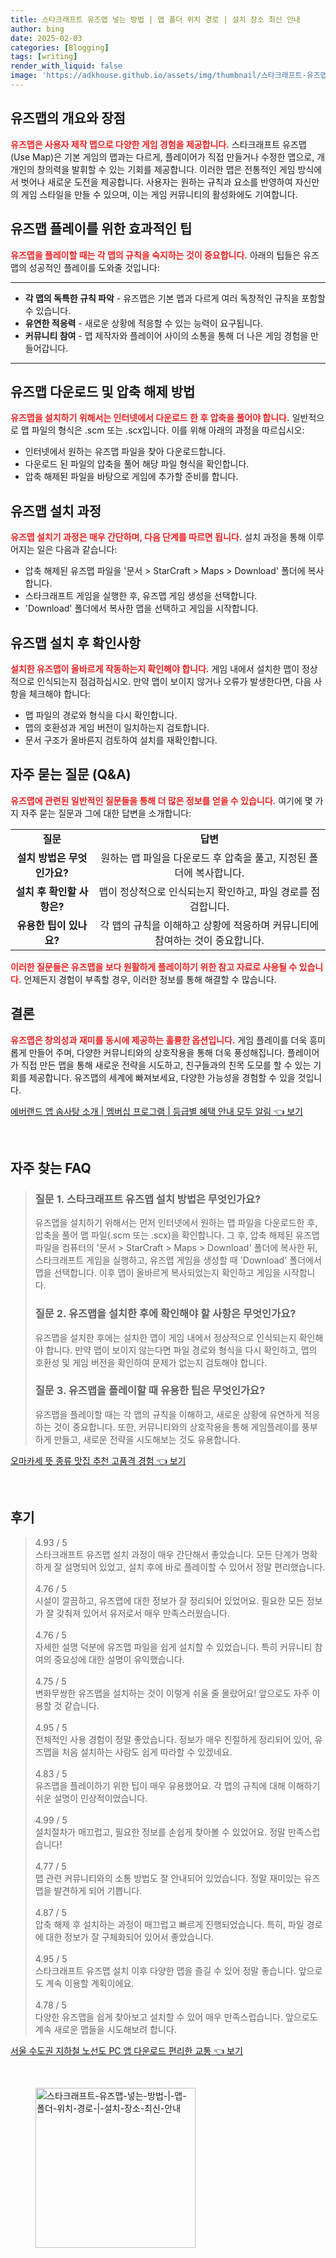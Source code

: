 ```yaml
---
title: 스타크래프트 유즈맵 넣는 방법 | 맵 폴더 위치 경로 | 설치 장소 최신 안내
author: bing
date: 2025-02-03
categories: [Blogging]
tags: [writing]
render_with_liquid: false
image: 'https://adkhouse.github.io/assets/img/thumbnail/스타크래프트-유즈맵-넣는-방법-|-맵-폴더-위치-경로-|-설치-장소-최신-안내.webp'
---
```



<h2 id='유즈맵_소개'>유즈맵의 개요와 장점</h2>

<p><b><span style="color: #ee2323;">유즈맵은 사용자 제작 맵으로 다양한 게임 경험을 제공합니다.</span></b> 스타크래프트 유즈맵(Use Map)은 기본 게임의 맵과는 다르게, 플레이어가 직접 만들거나 수정한 맵으로, 개개인의 창의력을 발휘할 수 있는 기회를 제공합니다. 이러한 맵은 전통적인 게임 방식에서 벗어나 새로운 도전을 제공합니다. 사용자는 원하는 규칙과 요소를 반영하여 자신만의 게임 스타일을 만들 수 있으며, 이는 게임 커뮤니티의 활성화에도 기여합니다.</p>

<h2 id='유즈맵_플레이_팁'>유즈맵 플레이를 위한 효과적인 팁</h2>

<p><b><span style="color: #ee2323;">유즈맵을 플레이할 때는 각 맵의 규칙을 숙지하는 것이 중요합니다.</span></b> 아래의 팁들은 유즈맵의 성공적인 플레이를 도와줄 것입니다:</p>

<hr />

<ul>
    <li><b>각 맵의 독특한 규칙 파악</b> - 유즈맵은 기본 맵과 다르게 여러 독창적인 규칙을 포함할 수 있습니다.</li>
    <li><b>유연한 적응력</b> - 새로운 상황에 적응할 수 있는 능력이 요구됩니다.</li>
    <li><b>커뮤니티 참여</b> - 맵 제작자와 플레이어 사이의 소통을 통해 더 나은 게임 경험을 만들어갑니다.</li>
</ul>

<hr />

<h2 id='유즈맵_다운로드_방법'>유즈맵 다운로드 및 압축 해제 방법</h2>

<p><b><span style="color: #ee2323;">유즈맵을 설치하기 위해서는 인터넷에서 다운로드 한 후 압축을 풀어야 합니다.</span></b> 일반적으로 맵 파일의 형식은 .scm 또는 .scx입니다. 이를 위해 아래의 과정을 따르십시오:</p>

<ul>
    <li>인터넷에서 원하는 유즈맵 파일을 찾아 다운로드합니다.</li>
    <li>다운로드 된 파일의 압축을 풀어 해당 파일 형식을 확인합니다.</li>
    <li>압축 해제된 파일을 바탕으로 게임에 추가할 준비를 합니다.</li>
</ul>

<h2 id='유즈맵_설치_과정'>유즈맵 설치 과정</h2>

<p><b><span style="color: #ee2323;">유즈맵 설치기 과정은 매우 간단하며, 다음 단계를 따르면 됩니다.</span></b> 설치 과정을 통해 이루어지는 일은 다음과 같습니다:</p>

<ul>
    <li>압축 해제된 유즈맵 파일을 '문서 > StarCraft > Maps > Download' 폴더에 복사합니다.</li>
    <li>스타크래프트 게임을 실행한 후, 유즈맵 게임 생성을 선택합니다.</li>
    <li>'Download' 폴더에서 복사한 맵을 선택하고 게임을 시작합니다.</li>
</ul>

<h2 id='유즈맵_설치_후_확인사항'>유즈맵 설치 후 확인사항</h2>

<p><b><span style="color: #ee2323;">설치한 유즈맵이 올바르게 작동하는지 확인해야 합니다.</span></b> 게임 내에서 설치한 맵이 정상적으로 인식되는지 점검하십시오. 만약 맵이 보이지 않거나 오류가 발생한다면, 다음 사항을 체크해야 합니다:</p>

<ul>
    <li>맵 파일의 경로와 형식을 다시 확인합니다.</li>
    <li>맵의 호환성과 게임 버전이 일치하는지 검토합니다.</li>
    <li>문서 구조가 올바른지 검토하여 설치를 재확인합니다.</li>
</ul>

<h2 id='자주_묻는_질문'>자주 묻는 질문 (Q&A)</h2>

<p><b><span style="color: #ee2323;">유즈맵에 관련된 일반적인 질문들을 통해 더 많은 정보를 얻을 수 있습니다.</span></b> 여기에 몇 가지 자주 묻는 질문과 그에 대한 답변을 소개합니다:</p>

<table>
    <tr>
        <td style="text-align: center; height: 17px;"><b>질문</b></td>
        <td style="text-align: center; height: 17px;"><b>답변</b></td>
    </tr>
    <tr>
        <td style="text-align: center; height: 17px;"><b>설치 방법은 무엇인가요?</b></td>
        <td style="text-align: center; height: 17px;">원하는 맵 파일을 다운로드 후 압축을 풀고, 지정된 폴더에 복사합니다.</td>
    </tr>
    <tr>
        <td style="text-align: center; height: 17px;"><b>설치 후 확인할 사항은?</b></td>
        <td style="text-align: center; height: 17px;">맵이 정상적으로 인식되는지 확인하고, 파일 경로를 점검합니다.</td>
    </tr>
    <tr>
        <td style="text-align: center; height: 17px;"><b>유용한 팁이 있나요?</b></td>
        <td style="text-align: center; height: 17px;">각 맵의 규칙을 이해하고 상황에 적응하며 커뮤니티에 참여하는 것이 중요합니다.</td>
    </tr>
</table>

<p><b><span style="color: #ee2323;">이러한 질문들은 유즈맵을 보다 원활하게 플레이하기 위한 참고 자료로 사용될 수 있습니다.</span></b> 언제든지 경험이 부족할 경우, 이러한 정보를 통해 해결할 수 많습니다.</p>

<h2 id='결론'>결론</h2>

<p><b><span style="color: #ee2323;">유즈맵은 창의성과 재미를 동시에 제공하는 훌륭한 옵션입니다.</span></b> 게임 플레이를 더욱 흥미롭게 만들어 주며, 다양한 커뮤니티와의 상호작용을 통해 더욱 풍성해집니다. 플레이어가 직접 만든 맵을 통해 새로운 전략을 시도하고, 친구들과의 친목 도모를 할 수 있는 기회를 제공합니다. 유즈맵의 세계에 빠져보세요, 다양한 가능성을 경험할 수 있을 것입니다.</p>


<p><a class="click-button" title="에버랜드 앱 솜사탕 소개 | 멤버십 프로그램 | 등급별 혜택 안내 모두 알림" href="https://adkhouse.github.io/posts/%EC%97%90%EB%B2%84%EB%9E%9C%EB%93%9C-%EC%95%B1-%EC%86%9C%EC%82%AC%ED%83%95-%EC%86%8C%EA%B0%9C-%EB%A9%A4%EB%B2%84%EC%8B%AD-%ED%94%84%EB%A1%9C%EA%B7%B8%EB%9E%A8-%EB%93%B1%EA%B8%89%EB%B3%84-%ED%98%9C%ED%83%9D-%EC%95%88%EB%82%B4-%EB%AA%A8%EB%91%90-%EC%95%8C%EB%A6%BC/" rel="dofollow">에버랜드 앱 솜사탕 소개 | 멤버십 프로그램 | 등급별 혜택 안내 모두 알림 👈 보기</a></p><br>
<h2 id='자주_찾는_FAQ'>자주 찾는 FAQ</h2>
<div itemscope="" itemtype="https://schema.org/FAQPage"> 
<blockquote> 
<div itemscope="" itemprop="mainEntity" itemtype="https://schema.org/Question"> 
<h3 itemprop="name">질문 1. 스타크래프트 유즈맵 설치 방법은 무엇인가요?</h3> 
<div itemscope="" itemprop="acceptedAnswer" itemtype="https://schema.org/Answer"> 
<span itemprop="text"> 
<p>유즈맵을 설치하기 위해서는 먼저 인터넷에서 원하는 맵 파일을 다운로드한 후, 압축을 풀어 맵 파일(.scm 또는 .scx)을 확인합니다. 그 후, 압축 해제된 유즈맵 파일을 컴퓨터의 '문서 > StarCraft > Maps > Download' 폴더에 복사한 뒤, 스타크래프트 게임을 실행하고, 유즈맵 게임을 생성할 때 'Download' 폴더에서 맵을 선택합니다. 이후 맵이 올바르게 복사되었는지 확인하고 게임을 시작합니다.</p> 
</span> 
</div> 
</div> 

<div itemscope="" itemprop="mainEntity" itemtype="https://schema.org/Question"> 
<h3 itemprop="name">질문 2. 유즈맵을 설치한 후에 확인해야 할 사항은 무엇인가요?</h3> 
<div itemscope="" itemprop="acceptedAnswer" itemtype="https://schema.org/Answer"> 
<span itemprop="text"> 
<p>유즈맵을 설치한 후에는 설치한 맵이 게임 내에서 정상적으로 인식되는지 확인해야 합니다. 만약 맵이 보이지 않는다면 파일 경로와 형식을 다시 확인하고, 맵의 호환성 및 게임 버전을 확인하여 문제가 없는지 검토해야 합니다.</p> 
</span> 
</div> 
</div> 

<div itemscope="" itemprop="mainEntity" itemtype="https://schema.org/Question"> 
<h3 itemprop="name">질문 3. 유즈맵을 플레이할 때 유용한 팁은 무엇인가요?</h3> 
<div itemscope="" itemprop="acceptedAnswer" itemtype="https://schema.org/Answer"> 
<span itemprop="text"> 
<p>유즈맵을 플레이할 때는 각 맵의 규칙을 이해하고, 새로운 상황에 유연하게 적응하는 것이 중요합니다. 또한, 커뮤니티와의 상호작용을 통해 게임플레이를 풍부하게 만들고, 새로운 전략을 시도해보는 것도 유용합니다.</p> 
</span> 
</div> 
</div> 
</blockquote> 
</div>
<p><a class="click-button" title="오마카세 뜻 종류 맛집 추천 고품격 경험" href="https://adkhouse.github.io/posts/%EC%98%A4%EB%A7%88%EC%B9%B4%EC%84%B8-%EB%9C%BB-%EC%A2%85%EB%A5%98-%EB%A7%9B%EC%A7%91-%EC%B6%94%EC%B2%9C-%EA%B3%A0%ED%92%88%EA%B2%A9-%EA%B2%BD%ED%97%98/" rel="dofollow">오마카세 뜻 종류 맛집 추천 고품격 경험 👈 보기</a></p><br>
<h2 id='후기'>후기</h2>
<div itemscope itemtype="https://schema.org/Product">
  <blockquote>
  <div itemprop="review" itemscope itemtype="https://schema.org/Review">
      <div itemprop="reviewRating" itemscope itemtype="https://schema.org/Rating"> <span itemprop="ratingValue">4.93</span> / <span itemprop="bestRating">5</span> </div>
      <span itemprop="reviewBody">스타크래프트 유즈맵 설치 과정이 매우 간단해서 좋았습니다. 모든 단계가 명확하게 잘 설명되어 있었고, 설치 후에 바로 플레이할 수 있어서 정말 편리했습니다. </span>
  </div>
  <br>
  <div itemprop="review" itemscope itemtype="https://schema.org/Review">
      <div itemprop="reviewRating" itemscope itemtype="https://schema.org/Rating"> <span itemprop="ratingValue">4.76</span> / <span itemprop="bestRating">5</span> </div>
      <span itemprop="reviewBody">시설이 깔끔하고, 유즈맵에 대한 정보가 잘 정리되어 있었어요. 필요한 모든 정보가 잘 갖춰져 있어서 유저로서 매우 만족스러웠습니다.</span>
  </div>
  <br>
  <div itemprop="review" itemscope itemtype="https://schema.org/Review">
      <div itemprop="reviewRating" itemscope itemtype="https://schema.org/Rating"> <span itemprop="ratingValue">4.76</span> / <span itemprop="bestRating">5</span> </div>
      <span itemprop="reviewBody">자세한 설명 덕분에 유즈맵 파일을 쉽게 설치할 수 있었습니다. 특히 커뮤니티 참여의 중요성에 대한 설명이 유익했습니다.</span>
  </div>
  <br>
  <div itemprop="review" itemscope itemtype="https://schema.org/Review">
      <div itemprop="reviewRating" itemscope itemtype="https://schema.org/Rating"> <span itemprop="ratingValue">4.75</span> / <span itemprop="bestRating">5</span> </div>
      <span itemprop="reviewBody">변화무쌍한 유즈맵을 설치하는 것이 이렇게 쉬울 줄 몰랐어요! 앞으로도 자주 이용할 것 같습니다. </span>
  </div>
  <br>
  <div itemprop="review" itemscope itemtype="https://schema.org/Review">
      <div itemprop="reviewRating" itemscope itemtype="https://schema.org/Rating"> <span itemprop="ratingValue">4.95</span> / <span itemprop="bestRating">5</span> </div>
      <span itemprop="reviewBody">전체적인 사용 경험이 정말 좋았습니다. 정보가 매우 친절하게 정리되어 있어, 유즈맵을 처음 설치하는 사람도 쉽게 따라할 수 있겠네요.</span>
  </div>
  <br>
  <div itemprop="review" itemscope itemtype="https://schema.org/Review">
      <div itemprop="reviewRating" itemscope itemtype="https://schema.org/Rating"> <span itemprop="ratingValue">4.83</span> / <span itemprop="bestRating">5</span> </div>
      <span itemprop="reviewBody">유즈맵을 플레이하기 위한 팁이 매우 유용했어요. 각 맵의 규칙에 대해 이해하기 쉬운 설명이 인상적이었습니다.</span>
  </div>
  <br>
  <div itemprop="review" itemscope itemtype="https://schema.org/Review">
      <div itemprop="reviewRating" itemscope itemtype="https://schema.org/Rating"> <span itemprop="ratingValue">4.99</span> / <span itemprop="bestRating">5</span> </div>
      <span itemprop="reviewBody">설치절차가 매끄럽고, 필요한 정보를 손쉽게 찾아볼 수 있었어요. 정말 만족스럽습니다!</span>
  </div>
  <br>
  <div itemprop="review" itemscope itemtype="https://schema.org/Review">
      <div itemprop="reviewRating" itemscope itemtype="https://schema.org/Rating"> <span itemprop="ratingValue">4.77</span> / <span itemprop="bestRating">5</span> </div>
      <span itemprop="reviewBody">맵 관련 커뮤니티와의 소통 방법도 잘 안내되어 있었습니다. 정말 재미있는 유즈맵을 발견하게 되어 기쁩니다.</span>
  </div>
  <br>
  <div itemprop="review" itemscope itemtype="https://schema.org/Review">
      <div itemprop="reviewRating" itemscope itemtype="https://schema.org/Rating"> <span itemprop="ratingValue">4.87</span> / <span itemprop="bestRating">5</span> </div>
      <span itemprop="reviewBody">압축 해제 후 설치하는 과정이 매끄럽고 빠르게 진행되었습니다. 특히, 파일 경로에 대한 정보가 잘 구체화되어 있어서 좋았습니다.</span>
  </div>
  <br>
  <div itemprop="review" itemscope itemtype="https://schema.org/Review">
      <div itemprop="reviewRating" itemscope itemtype="https://schema.org/Rating"> <span itemprop="ratingValue">4.95</span> / <span itemprop="bestRating">5</span> </div>
      <span itemprop="reviewBody">스타크래프트 유즈맵 설치 이후 다양한 맵을 즐길 수 있어 정말 좋습니다. 앞으로도 계속 이용할 계획이에요.</span>
  </div>
  <br>
  <div itemprop="review" itemscope itemtype="https://schema.org/Review">
      <div itemprop="reviewRating" itemscope itemtype="https://schema.org/Rating"> <span itemprop="ratingValue">4.78</span> / <span itemprop="bestRating">5</span> </div>
      <span itemprop="reviewBody">다양한 유즈맵을 쉽게 찾아보고 설치할 수 있어 매우 만족스럽습니다. 앞으로도 계속 새로운 맵들을 시도해보려 합니다.</span>
  </div>
  </blockquote>
</div>
<p><a class="click-button" title="서울 수도권 지하철 노선도 PC 앱 다운로드 편리한 교통" href="https://adkhouse.github.io/posts/%EC%84%9C%EC%9A%B8-%EC%88%98%EB%8F%84%EA%B6%8C-%EC%A7%80%ED%95%98%EC%B2%A0-%EB%85%B8%EC%84%A0%EB%8F%84-PC-%EC%95%B1-%EB%8B%A4%EC%9A%B4%EB%A1%9C%EB%93%9C-%ED%8E%B8%EB%A6%AC%ED%95%9C-%EA%B5%90%ED%86%B5/" rel="dofollow">서울 수도권 지하철 노선도 PC 앱 다운로드 편리한 교통 👈 보기</a></p><br>
<figure class="image"><img src="https://adkhouse.github.io/assets/img/thumbnail/스타크래프트-유즈맵-넣는-방법-|-맵-폴더-위치-경로-|-설치-장소-최신-안내.webp" alt="스타크래프트-유즈맵-넣는-방법-|-맵-폴더-위치-경로-|-설치-장소-최신-안내" width="256" height="256"></figure>